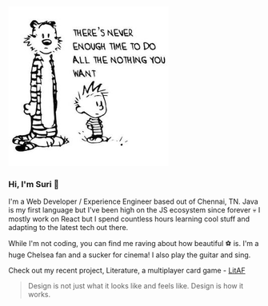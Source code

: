 ![](./calvin.jpg)

### Hi, I'm Suri :wave:

I'm a Web Developer / Experience Engineer based out of Chennai, TN. Java is my first language but I've been high on the JS ecosystem since forever :skull: I mostly work on React but I spend countless hours learning cool stuff and adapting to the latest tech out there.

While I'm not coding, you can find me raving about how beautiful :soccer: is. I'm a huge Chelsea fan and a sucker for cinema! I also play the guitar and sing.

Check out my recent project, Literature, a multiplayer card game - [LitAF](https://play-litaf.herokuapp.com)

> Design is not just what it looks like and feels like. Design is how it works.


<!--
**narayanasuri/narayanasuri** is a ✨ _special_ ✨ repository because its `README.md` (this file) appears on your GitHub profile.

Here are some ideas to get you started:

- 🔭 I’m currently working on ...
- 🌱 I’m currently learning ...
- 👯 I’m looking to collaborate on ...
- 🤔 I’m looking for help with ...
- 💬 Ask me about ...
- 📫 How to reach me: ...
- 😄 Pronouns: ...
- ⚡ Fun fact: ...
-->
